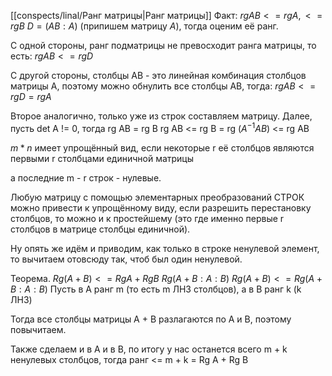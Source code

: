 [[conspects/linal/Ранг матрицы|Ранг матрицы]]
Факт: $rg AB <= rg A, <= rg B$
$D = (AB : A)$ (припишем матрицу $A$), тогда оценим её ранг.

С одной стороны, ранг подматрицы не превосходит ранга матрицы, то есть:
$rg AB <= rg D$

С другой стороны, столбцы AB - это линейная комбинация столбцов матрицы А, поэтому можно обнулить все столбцы AB, тогда:
$rg AB <= rg D = rg A$

Второе аналогично, только уже из строк составляем матрицу.
Далее, пусть det A != 0, тогда rg AB = rg B
rg AB <= rg B = rg ($A^{-1}AB$) <= rg AB

$m * n$ имеет упрощённый вид, если некоторые r её столбцов являются первыми r столбцами единичной матрицы

а последние m - r строк - нулевые.

Любую матрицу с помощью элементарных преобразований СТРОК можно привести к упрощённому виду, если разрешить перестановку столбцов, то можно и к простейшему (это где именно первые r столбцов в матрице столбцы единичной).

Ну опять же идём и приводим, как только в строке ненулевой элемент, то вычитаем отовсюду так, чтоб был один ненулевой.

Теорема.
$Rg (A + B) <= Rg A + Rg B$
$Rg (A + B : A : B)$
$Rg (A + B) <= Rg (A + B : A : B)$
Пусть в A ранг m (то есть m ЛНЗ столбцов), а в B ранг k (k ЛНЗ)

Тогда все столбцы матрицы A + B разлагаются по A и B, поэтому повычитаем.

Также сделаем и в А и в B, по итогу у нас останется всего m + k ненулевых столбцов, тогда ранг <= m + k = Rg A + Rg B